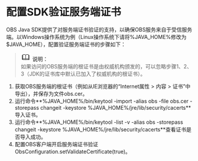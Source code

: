 # 配置SDK验证服务端证书<a name="ZH-CN_TOPIC_0142815523"></a>

OBS Java SDK提供了对服务端证书验证的支持，以确保OBS服务来自于受信服务端。以Windows操作系统为例（Linux操作系统下请将%JAVA\_HOME%修改为$JAVA\_HOME），配置验证服务端证书的步骤如下：

>![](public_sys-resources/icon-note.gif) **说明：**   
>如果访问的OBS服务端的根证书是由权威机构颁发的，可以忽略步骤1、2、3（JDK的证书库中默认已加入了权威机构的根证书）。  

1.  获取OBS服务端的根证书（例如从IE浏览器的“Internet属性 \> 内容 \> 证书”中导出），并保存为文件obs.cer。
2.  运行命令**%JAVA\_HOME%/bin/keytool -import -alias obs -file obs.cer -storepass changeit -keystore %JAVA\_HOME%/jre/lib/security/cacerts**导入证书。
3.  运行命令**%JAVA\_HOME%/bin/keytool -list -v -alias obs -storepass changeit -keystore %JAVA\_HOME%/jre/lib/security/cacerts**查看证书是否导入成功。
4.  配置OBS客户端开启服务端证书验证ObsConfiguration.setValidateCertificate\(true\)。

